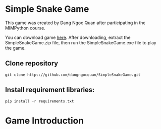 # Simple Snake Game
This game was created by Dang Ngoc Quan after participating in the MIMPython course.

You can download game [here](https://drive.google.com/file/d/1mEbSQuIBeyk_tc6ggzzN9LWKi_LFyK83/view?usp=sharing). After downloading, extract the SimpleSnakeGame.zip file, then run the SimpleSnakeGame.exe file to play the game.

## Clone repository
```console
git clone https://github.com/dangngocquan/SimpleSnakeGame.git
```

## Install requirement libraries:
```console
pip install -r requirements.txt
```

# Game Introduction



